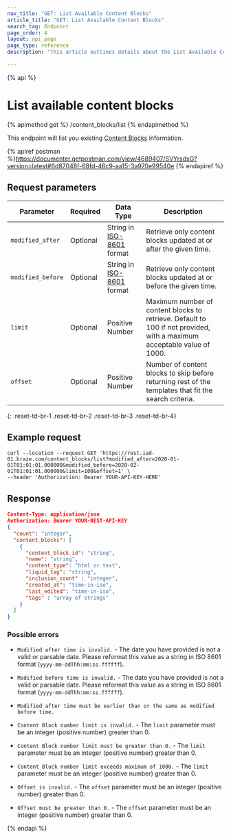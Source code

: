 ```yaml
---
nav_title: "GET: List Available Content Blocks"
article_title: "GET: List Available Content Blocks"
search_tag: Endpoint
page_order: 4
layout: api_page
page_type: reference
description: "This article outlines details about the List Available Content Blocks Braze endpoint."

---
```

{% api %}
# List available content blocks
{% apimethod get %}
/content_blocks/list
{% endapimethod %}

This endpoint will list you existing [Content Blocks]({{site.baseurl}}/user_guide/engagement_tools/templates_and_media/content_blocks/) information.

{% apiref postman %}https://documenter.getpostman.com/view/4689407/SVYrsdsG?version=latest#6d87048f-68fd-46c9-aa15-3a970e99540e {% endapiref %}

## Request parameters

| Parameter | Required | Data Type | Description |
|---|---|---|---|
| `modified_after`  | Optional | String in [ISO-8601](https://en.wikipedia.org/wiki/ISO_8601) format | Retrieve only content blocks updated at or after the given time. |
| `modified_before`  |  Optional | String in [ISO-8601](https://en.wikipedia.org/wiki/ISO_8601) format | Retrieve only content blocks updated at or before the given time. |
| `limit` | Optional | Positive Number | Maximum number of content blocks to retrieve. Default to 100 if not provided, with a maximum acceptable value of 1000. |
| `offset`  |  Optional | Positive Number | Number of content blocks to skip before returning rest of the templates that fit the search criteria. |
{: .reset-td-br-1 .reset-td-br-2 .reset-td-br-3  .reset-td-br-4}

## Example request
```
curl --location --request GET 'https://rest.iad-01.braze.com/content_blocks/list?modified_after=2020-01-01T01:01:01.000000&modified_before=2020-02-01T01:01:01.000000&limit=100&offset=1' \
--header 'Authorization: Bearer YOUR-API-KEY-HERE'
```

## Response

```json
Content-Type: application/json
Authorization: Bearer YOUR-REST-API-KEY
{
  "count": "integer",
  "content_blocks": [
    {
      "content_block_id": "string",
      "name": "string",
      "content_type": "html or text",
      "liquid_tag": "string",
      "inclusion_count" : "integer",
      "created_at": "time-in-iso",
      "last_edited": "time-in-iso",
      "tags" : "array of strings"
    }
  ]
}
```

### Possible errors
- `Modified after time is invalid.` - The date you have provided is not a valid or parsable date. Please reformat this value as a string in ISO 8601 format (`yyyy-mm-ddThh:mm:ss.ffffff`).

- `Modified before time is invalid.` - The date you have provided is not a valid or parsable date. Please reformat this value as a string in ISO 8601 format (`yyyy-mm-ddThh:mm:ss.ffffff`).

- `Modified after time must be earlier than or the same as modified before time.`

- `Content Block number limit is invalid.` - The `limit` parameter must be an integer (positive number) greater than 0.

- `Content Block number limit must be greater than 0.` - The `limit` parameter must be an integer (positive number) greater than 0.

- `Content Block number limit exceeds maximum of 1000.` - The `limit` parameter must be an integer (positive number) greater than 0.

- `Offset is invalid.` - The `offset` parameter must be an integer (positive number) greater than 0.

- `Offset must be greater than 0.` - The `offset` parameter must be an integer (positive number) greater than 0.

{% endapi %}
